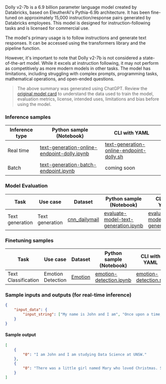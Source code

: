 Dolly v2-7b is a 6.9 billion parameter language model created by Databricks, based on EleutherAI's Pythia-6.9b architecture. It has been fine-tuned on approximately 15,000 instruction/response pairs generated by Databricks employees. This model is designed for instruction-following tasks and is licensed for commercial use.

The model's primary usage is to follow instructions and generate text responses. It can be accessed using the transformers library and the pipeline function.

However, it's important to note that Dolly v2-7b is not considered a state-of-the-art model. While it excels at instruction following, it may not perform as competitively as more modern models in other tasks. The model has limitations, including struggling with complex prompts, programming tasks, mathematical operations, and open-ended questions.


> The above summary was generated using ChatGPT. Review the <a href="https://huggingface.co/databricks/dolly-v2-7b" target="_blank">original model card</a> to understand the data used to train the model, evaluation metrics, license, intended uses, limitations and bias before using the model.

### Inference samples

Inference type|Python sample (Notebook)|CLI with YAML
|--|--|--|
Real time|<a href="https://aka.ms/azureml-infer-online-sdk-text-generation-dolly" target="_blank">text-generation-online-endpoint-dolly.ipynb</a>|<a href="https://aka.ms/azureml-infer-online-cli-text-generation-dolly" target="_blank">text-generation-online-endpoint-dolly.sh</a>
Batch |<a href="https://aka.ms/azureml-infer-batch-sdk-text-generation" target="_blank">text-generation-batch-endpoint.ipynb</a>| coming soon


### Model Evaluation

Task| Use case| Dataset| Python sample (Notebook)| CLI with YAML
|--|--|--|--|--|
Text generation | Text generation | <a href="https://huggingface.co/datasets/cnn_dailymail" target="_blank"> cnn_dailymail </a> | <a href="https://aka.ms/azureml-eval-sdk-text-generation/" target="_blank">evaluate-model-text-generation.ipynb</a> | <a href="https://aka.ms/azureml-eval-cli-text-generation/" target="_blank">evaluate-model-text-generation.yml</a>


### Finetuning samples

Task|Use case|Dataset|Python sample (Notebook)|CLI with YAML
|--|--|--|--|--|
Text Classification|Emotion Detection|<a href="https://huggingface.co/datasets/dair-ai/emotion" target="_blank">Emotion</a>|<a href="https://aka.ms/azureml-ft-sdk-emotion-detection" target="_blank">emotion-detection.ipynb</a>|<a href="https://aka.ms/azureml-ft-cli-emotion-detection" target="_blank">emotion-detection.sh</a>


### Sample inputs and outputs (for real-time inference)

```json
{
    "input_data": {
        "input_string": ["My name is John and I am", "Once upon a time,"]
    }
}
```

#### Sample output
```json
[
    {
        "0": "I am John and I am studying Data Science at UNSW."
    }, 
    {
        "0": "There was a little girl named Mary who loved Christmas. She wanted the world to know that she was special."
    }
]
```
